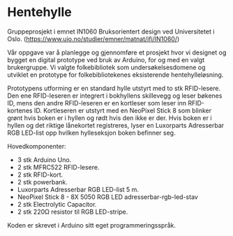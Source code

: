 # Hentehylle
Gruppeprosjekt i emnet IN1060 Bruksorientert design ved Universitetet i Oslo. (https://www.uio.no/studier/emner/matnat/ifi/IN1060/)

Vår oppgave var å planlegge og gjennomføre et prosjekt hvor vi designet og bygget en digital prototype ved bruk av Arduino, for og med en valgt brukergruppe. Vi valgte folkebibliotek som undersøkelsesdomene og utviklet en prototype for folkebibliotekenes eksisterende hentehylleløsning. 

Prototypens utforming er en standard hylle utstyrt med to stk RFID-lesere. Den ene RFID-leseren er integrert i bokhyllens skillevegg og leser bøkenes ID, mens den andre RFID-leseren er en kortleser som leser inn RFID-kortenes ID. Kortleseren er utstyrt med en NeoPixel Stick 8 som blinker grønt hvis boken er i hyllen og rødt hvis den ikke er der. Hvis boken er i hyllen og det riktige lånekortet registreres, lyser en Luxorparts Adresserbar RGB LED-list opp hvilken hylleseksjon boken befinner seg. 

Hovedkomponenter: 
- 3 stk Arduino Uno. 
- 2 stk MFRC522 RFID-lesere. 
- 2 stk RFID-kort. 
- 2 stk powerbank. 
- Luxorparts Adresserbar RGB LED-list 5 m.
- NeoPixel Stick 8 - 8X 5050 RGB LED  adresserbar-rgb-led-stav
- 2 stk Electrolytic Capacitor.
- 2 stk 220Ω resistor til RGB LED-stripe.

Koden er skrevet i Arduino sitt eget programmeringsspråk.

